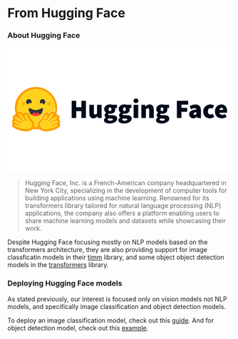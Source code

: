 # From Hugging Face

### About Hugging Face

![](../../.gitbook/assets/hugging-face-vector-logo.png)

> Hugging Face, Inc. is a French-American company headquartered in New York City, specializing in the development of computer tools for building applications using machine learning. Renowned for its transformers library tailored for natural language processing (NLP) applications, the company also offers a platform enabling users to share machine learning models and datasets while showcasing their work.

Despite Hugging Face focusing mostly on NLP models based on the transformers architecture, they are also providing support for image classficatin models in their [timm](https://huggingface.co/docs/timm/en/index) library, and some object object detection models in the [transformers](https://huggingface.co/docs/transformers/en/index) library.

### Deploying Hugging Face models

As stated previously, our interest is focused only on vision models not NLP models, and specifically image classification and object detection models.

To deploy an image classification model, check out this [guide](common-models/image-classification.md). And for object detection model, check out this [example](common-models/yolos.md).
